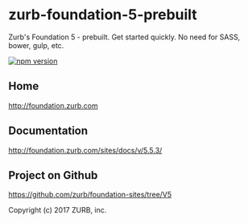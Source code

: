 # zurb-foundation-5-prebuilt
Zurb's Foundation 5 - prebuilt. Get started quickly.  No need for SASS, bower, gulp, etc.

[![npm version](https://badge.fury.io/js/zurb-foundation-5-prebuilt.svg)](https://badge.fury.io/js/zurb-foundation-5-prebuilt)

## Home
http://foundation.zurb.com

## Documentation
http://foundation.zurb.com/sites/docs/v/5.5.3/

## Project on Github
https://github.com/zurb/foundation-sites/tree/V5

Copyright (c) 2017 ZURB, inc.